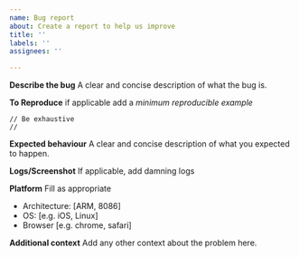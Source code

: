 ```yaml
---
name: Bug report
about: Create a report to help us improve
title: ''
labels: ''
assignees: ''

---
```


**Describe the bug**
A clear and concise description of what the bug is.

**To Reproduce**
if applicable add a *minimum reproducible example*

```
// Be exhaustive
// 
```

**Expected behaviour**
A clear and concise description of what you expected to happen.

**Logs/Screenshot**
If applicable, add damning logs

**Platform**
Fill as appropriate
 - Architecture: [ARM, 8086]
 - OS: [e.g. iOS, Linux]
 - Browser [e.g. chrome, safari]

**Additional context**
Add any other context about the problem here.

